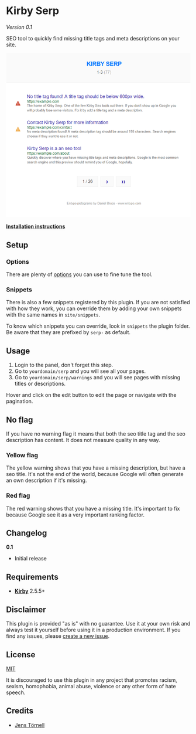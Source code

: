 # Kirby Serp

*Version 0.1*

SEO tool to quickly find missing title tags and meta descriptions on your site.

![Screenshot](docs/screenshot.png)

[**Installation instructions**](docs/install.md)

## Setup

### Options

There are plenty of [options](docs/options.md) you can use to fine tune the tool.

### Snippets

There is also a few snippets registered by this plugin. If you are not satisfied with how they work, you can override them by adding your own snippets with the same names in `site/snippets`.

To know which snippets you can override, look in `snippets` the plugin folder. Be aware that they are prefixed by `serp-` as default.

## Usage

1. Login to the panel, don't forget this step.
1. Go to `yourdomain/serp` and you will see all your pages.
1. Go to `yourdomain/serp/warnings` and you will see pages with missing titles or descriptions.

Hover and click on the edit button to edit the page or navigate with the pagination.

## No flag

If you have no warning flag it means that both the seo title tag and the seo description has content. It does not measure quality in any way.

### Yellow flag

The yellow warning shows that you have a missing description, but have a seo title. It's not the end of the world, because Google will often generate an own description if it's missing.

### Red flag

The red warning shows that you have a missing title. It's important to fix because Google see it as a very important ranking factor.

## Changelog

**0.1**

- Initial release

## Requirements

- [**Kirby**](https://getkirby.com/) 2.5.5+

## Disclaimer

This plugin is provided "as is" with no guarantee. Use it at your own risk and always test it yourself before using it in a production environment. If you find any issues, please [create a new issue](https://github.com/username/plugin-name/issues/new).

## License

[MIT](https://opensource.org/licenses/MIT)

It is discouraged to use this plugin in any project that promotes racism, sexism, homophobia, animal abuse, violence or any other form of hate speech.

## Credits

- [Jens Törnell](https://github.com/jenstornell)